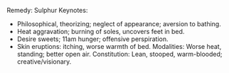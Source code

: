Remedy: Sulphur
Keynotes:
- Philosophical, theorizing; neglect of appearance; aversion to bathing.
- Heat aggravation; burning of soles, uncovers feet in bed.
- Desire sweets; 11am hunger; offensive perspiration.
- Skin eruptions: itching, worse warmth of bed.
Modalities: Worse heat, standing; better open air.
Constitution: Lean, stooped, warm-blooded; creative/visionary.
